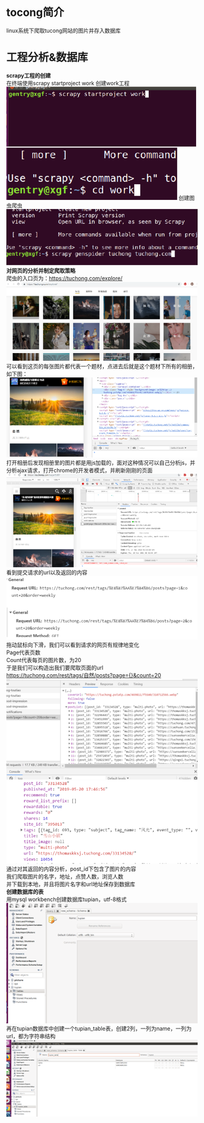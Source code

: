 # tocong简介
linux系统下爬取tucong网站的图片并存入数据库
# 工程分析&数据库
**scrapy工程的创建**  
在终端使用scrapy startproject work 创建work工程  
![创建工程](https://github.com/Ccxcui/tocong/blob/main/show/%E5%9B%BE%E7%89%871.png)  
![打开工程](https://github.com/Ccxcui/tocong/blob/main/show/%E5%9B%BE%E7%89%872.png)
创建图虫爬虫  
![图虫爬虫](https://github.com/Ccxcui/tocong/blob/main/show/%E5%9B%BE%E7%89%873.png)
**对网页的分析并制定爬取策略**  
爬虫的入口页为：https://tuchong.com/explore/  
![网页入口](https://github.com/Ccxcui/tocong/blob/main/show/%E5%9B%BE%E7%89%874.png)
可以看到这页的每张图片都代表一个题材，点进去后就是这个题材下所有的相册，如下图：  
![网页结构](https://github.com/Ccxcui/tocong/blob/main/show/%E5%9B%BE%E7%89%875.png)
打开相册后发现相册里的图片都是用js加载的，面对这种情况可以自己分析js，并分析ajax请求，打开chrome的开发者模式，并刷新刚刚的页面  
![网页刷新后](https://github.com/Ccxcui/tocong/blob/main/show/%E5%9B%BE%E7%89%876.png)
看到提交请求的url以及返回的内容  
![url](https://github.com/Ccxcui/tocong/blob/main/show/%E5%9B%BE%E7%89%877.PNG)
拖动鼠标向下滑，我们可以看到请求的网页有规律地变化  
Page代表页数  
Count代表每页的图片数，为20  
于是我们可以构造出我们要爬取页面的url  
https://tuchong.com/rest/tags/自然/posts?page={}&count=20  
![url-2](https://github.com/Ccxcui/tocong/blob/main/show/%E5%9B%BE%E7%89%878.png)
![url-3](https://github.com/Ccxcui/tocong/blob/main/show/%E5%9B%BE%E7%89%879.png)
通过对其返回的内容分析，post_id下包含了图片的内容  
我们爬取图片的名字，地址，点赞人数，浏览人数  
并下载到本地，并且将图片名字和url地址保存到数据库  
**创建数据库的表**  
用mysql workbench创建数据库tupian，utf-8格式  
![sql-1](https://github.com/Ccxcui/tocong/blob/main/show/%E5%9B%BE%E7%89%8710.png)
再在tupian数据库中创建一个tupian_table表，创建2列，一列为name，一列为url，都为字符串结构  
![sql-2](https://github.com/Ccxcui/tocong/blob/main/show/%E5%9B%BE%E7%89%8711.png)
